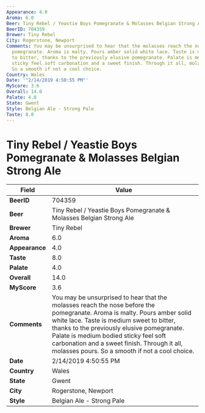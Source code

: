 ```yaml
---
Appearance: 4.0
Aroma: 6.0
Beer: Tiny Rebel / Yeastie Boys Pomegranate & Molasses Belgian Strong Ale
BeerID: 704359
Brewer: Tiny Rebel
City: Rogerstone, Newport
Comments: You may be unsurprised to hear that the molasses reach the nose before the
  pomegranate. Aroma is malty. Pours amber solid white lace. Taste is medium sweet
  to bitter, thanks to the previously elusive pomegranate. Palate is medium bodied
  sticky feel soft carbonation and a sweet finish. Through it all, molasses pours.
  So a smooth if not a cool choice.
Country: Wales
Date: '"2/14/2019 4:50:55 PM"'
MyScore: 3.6
Overall: 14.0
Palate: 4.0
State: Gwent
Style: Belgian Ale - Strong Pale
Taste: 8.0
---
```


# Tiny Rebel / Yeastie Boys Pomegranate & Molasses Belgian Strong Ale

| Field         | Value |
|---------------|-------|
| **BeerID** | 704359 |
| **Beer** | Tiny Rebel / Yeastie Boys Pomegranate & Molasses Belgian Strong Ale |
| **Brewer** | Tiny Rebel |
| **Aroma** | 6.0 |
| **Appearance** | 4.0 |
| **Taste** | 8.0 |
| **Palate** | 4.0 |
| **Overall** | 14.0 |
| **MyScore** | 3.6 |
| **Comments** | You may be unsurprised to hear that the molasses reach the nose before the pomegranate. Aroma is malty. Pours amber solid white lace. Taste is medium sweet to bitter, thanks to the previously elusive pomegranate. Palate is medium bodied sticky feel soft carbonation and a sweet finish. Through it all, molasses pours. So a smooth if not a cool choice. |
| **Date** | 2/14/2019 4:50:55 PM |
| **Country** | Wales |
| **State** | Gwent |
| **City** | Rogerstone, Newport |
| **Style** | Belgian Ale - Strong Pale |
